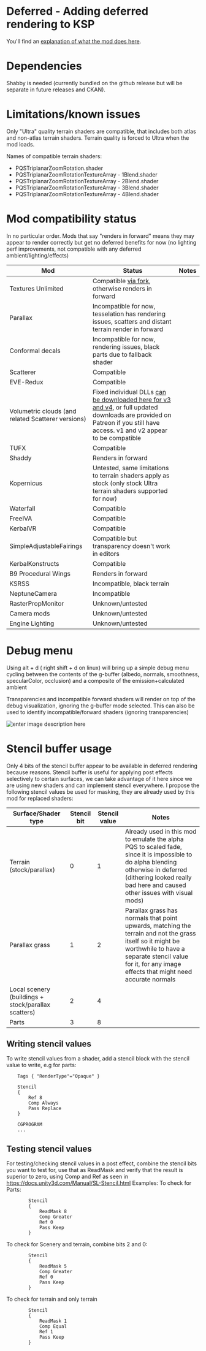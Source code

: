 # Deferred - Adding deferred rendering to KSP

You'll find an [explanation of what the mod does here](https://www.patreon.com/posts/deferred-106557481).

# Dependencies

Shabby is needed (currently bundled on the github release but will be separate in future releases and CKAN).

# Limitations/known issues

Only "Ultra" quality terrain shaders are compatible, that includes both atlas and non-atlas terrain shaders. Terrain quality is forced to Ultra when the mod loads.

Names of compatible terrain shaders:

 - PQSTriplanarZoomRotation.shader
 - PQSTriplanarZoomRotationTextureArray - 1Blend.shader
 - PQSTriplanarZoomRotationTextureArray - 2Blend.shader
 - PQSTriplanarZoomRotationTextureArray - 3Blend.shader
 - PQSTriplanarZoomRotationTextureArray - 4Blend.shader

# Mod compatibility status
In no particular order.
Mods that say "renders in forward" means they may appear to render correctly but get no deferred benefits for now (no lighting perf improvements, not compatible with any deferred ambient/lighting/effects)

| Mod  | Status | Notes |
| ------------- | ------------- |------------- |
| Textures Unlimited  |	Compatible [via fork](https://github.com/LGhassen/TexturesUnlimited/releases), otherwise renders in forward |	|
| Parallax  | Incompatible for now, tesselation has rendering issues, scatters and distant terrain render in forward |
| Conformal decals  | Incompatible for now, rendering issues, black parts due to fallback shader |
| Scatterer | Compatible |
| EVE-Redux | Compatible |
| Volumetric clouds (and related Scatterer versions) | Fixed individual DLLs [can be downloaded here for v3 and v4](https://drive.google.com/drive/folders/1lkJWJ6qfWLdJt2ZYjTYuOQk3dO7zxMCb?usp=sharing), or full updated downloads are provided on Patreon if you still have access. v1 and v2 appear to be compatible |
| TUFX | Compatible
| Shaddy | Renders in forward
| Kopernicus | Untested, same limitations to terrain shaders apply as stock (only stock Ultra terrain shaders supported for now)
| Waterfall | Compatible
| FreeIVA | Compatible
| KerbalVR | Compatible
| SimpleAdjustableFairings  | Compatible but transparency doesn't work in editors
| KerbalKonstructs | Compatible
| B9 Procedural Wings | Renders in forward
| KSRSS  | Incompatible, black terrain
| NeptuneCamera  | Incompatible
| RasterPropMonitor | Unknown/untested
| Camera mods | Unknown/untested
| Engine Lighting | Unknown/untested

# Debug menu
Using alt + d ( right shift + d on linux) will bring up a simple debug menu cycling between the contents of the g-buffer (albedo, normals, smoothness, specularColor, occlusion) and a composite of the emission+calculated ambient

Transparencies and incompatible forward shaders will render on top of the debug visualization, ignoring the g-buffer mode selected. This can also be used to identify incompatible/forward shaders (ignoring transparencies)

![enter image description here](https://i.imgur.com/ZgSDZnu.jpeg)

# Stencil buffer usage
Only 4 bits of the stencil buffer appear to be available in deferred rendering because reasons.
Stencil buffer is useful for applying post effects selectively to certain surfaces, we can take advantage of it here since we are using new shaders and can implement stencil everywhere. I propose the following stencil values be used for masking, they are already used by this mod for replaced shaders:

| Surface/Shader type | Stencil bit| Stencil value | Notes |
| ------------- | ------------- |------------- |------------- |
| Terrain (stock/parallax)  | 0	| 1 | Already used in this mod to emulate the alpha PQS to scaled fade, since it is impossible to do alpha blending otherwise in deferred (dithering looked really bad here and caused other issues with visual mods)|
| Parallax grass | 1 |	2 | Parallax grass has normals that point upwards, matching the terrain and not the grass itself so it might be worthwhile to have a separate stencil value for it, for any image effects that might need accurate normals|
| Local scenery (buildings + stock/parallax scatters)  | 2|	4 | |
| Parts  | 3|	8 | |
## Writing stencil values

To write stencil values from a shader, add a stencil block with the stencil value to write, e.g for parts:

        Tags { "RenderType"="Opaque" }

        Stencil
        {
            Ref 8
            Comp Always
            Pass Replace
        }  

        CGPROGRAM
        ...

## Testing stencil values

For testing/checking stencil values in a post effect, combine the stencil bits you want to test for, use that as ReadMask and verify that the result is superior to zero, using Comp and Ref as seen in https://docs.unity3d.com/Manual/SL-Stencil.html
Examples:
To check for Parts:

            Stencil
            {
                ReadMask 8
                Comp Greater
                Ref 0
                Pass Keep
            }

To check for Scenery and terrain, combine bits 2 and 0:

            Stencil
            {
                ReadMask 5
                Comp Greater
                Ref 0
                Pass Keep
            }

To check for terrain and only terrain

            Stencil
            {
                ReadMask 1
                Comp Equal
                Ref 1
                Pass Keep
            }


